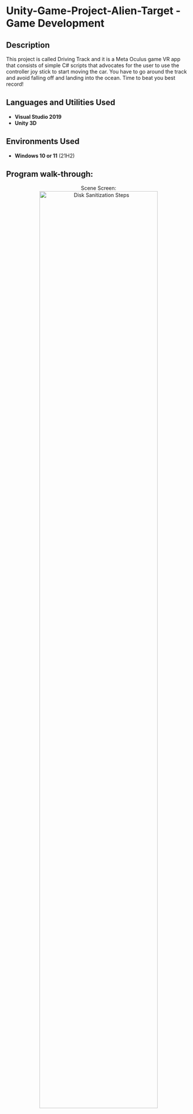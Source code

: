 <h1>Unity-Game-Project-Alien-Target - Game Development</h1>

<h2>Description</h2>
This project is called Driving Track and it is a Meta Oculus game VR app that consists of simple C# scripts that advocates for the user to use the controller joy stick to start moving the car. You have to go around the track and avoid falling off and landing into the ocean. Time to beat you best record!
<br />

<h2>Languages and Utilities Used</h2>

- <b>Visual Studio 2019</b> 
- <b>Unity 3D</b>

<h2>Environments Used </h2>

- <b>Windows 10 or 11</b> (21H2)

<h2>Program walk-through:</h2>

<p align="center">
Scene Screen: <br/>
<img src="https://github.com/RiccardoD25/Unity-Game-Project-Alien-Target/assets/127334418/d95cca27-cfd0-4676-9a71-d304eaa99365.png" height="80%" width="80%" alt="Disk Sanitization Steps"/>
<br />
<br />  

</p>
